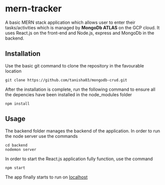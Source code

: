 # mern-tracker
A basic MERN stack application which allows user to enter their tasks/activities which is managed by **MongoDb ATLAS** on the GCP cloud.
It uses React.js on the front-end and Node.js, express and MongoDb in the backend.

## Installation
Use the basic git command to clone the repository in the favourable location

~~~
git clone https://github.com/tanisha03/mongodb-crud.git
~~~

After the installation is complete, run the following command to ensure all the depencies have been installed in the node_modules 
folder
~~~
npm install
~~~
## Usage
The backend folder manages the backend of the application. In order to run the node server use the commands

```
cd backend
nodemon server
```

In order to start the React.js application fully function, use the command
```
npm start
```

The app finally starts to run on [localhost](http://localhost:3000/) 



